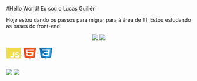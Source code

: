 #Hello World! Eu sou o Lucas Guillén

Hoje estou dando os passos para migrar para à área de TI.
Estou estudando as bases do front-end.

<div align="center">
  <a href="https://github.com/lucasguillen">
  <img height="180em" src="https://github-readme-stats.vercel.app/api?username=LucasGuillen&show_icons=true&theme=dark&include_all_commits=true&count_private=true"/>
  <img height="180em" src="https://github-readme-stats.vercel.app/api/top-langs/?username=LucasGuillen&layout=compact&langs_count=7&theme=dark"/>
</div>
  
  <div style="display: inline_block"><br>
  <img align="center" alt="Lucas-Js" height="30" width="40" src="https://raw.githubusercontent.com/devicons/devicon/master/icons/javascript/javascript-plain.svg">
  <img align="center" alt="Lucas-HTML" height="30" width="40" src="https://raw.githubusercontent.com/devicons/devicon/master/icons/html5/html5-original.svg">
  <img align="center" alt="Lucas-CSS" height="30" width="40" src="https://raw.githubusercontent.com/devicons/devicon/master/icons/css3/css3-original.svg">
</div>
  
  ##
  
  <div>
  <a href = "mailto:guillenlucas33@gmail.com"><img src=https://img.shields.io/badge/Gmail-D14836?style=for-the-badge&logo=gmail&logoColor=white target="_blank"></a>
  <a href="https://www.linkedin.com/in/lucas-guill%C3%A9n-45100a231" target="_blank"><img src=https://img.shields.io/badge/LinkedIn-0077B5?style=for-the-badge&logo=linkedin&logoColor=white target="_blank"></a> 
  </div>
